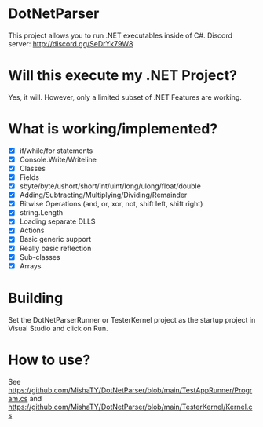 # DotNetParser
This project allows you to run .NET executables inside of C#.
Discord server: http://discord.gg/SeDrYk79W8

# Will this execute my .NET Project?
Yes, it will. However, only a limited subset of .NET Features are working.

# What is working/implemented?
- [X] if/while/for statements
- [X] Console.Write/Writeline
- [X] Classes
- [X] Fields
- [X] sbyte/byte/ushort/short/int/uint/long/ulong/float/double
- [X] Adding/Subtracting/Multiplying/Dividing/Remainder
- [X] Bitwise Operations (and, or, xor, not, shift left, shift right)
- [X] string.Length
- [X] Loading separate DLLS
- [X] Actions
- [X] Basic generic support
- [X] Really basic reflection
- [X] Sub-classes
- [X] Arrays

# Building
Set the DotNetParserRunner or TesterKernel project as the startup project in Visual Studio and click on Run.

# How to use?
See https://github.com/MishaTY/DotNetParser/blob/main/TestAppRunner/Program.cs and https://github.com/MishaTY/DotNetParser/blob/main/TesterKernel/Kernel.cs
